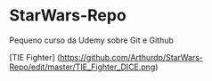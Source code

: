 # StarWars-Repo
Pequeno curso da Udemy sobre Git e Github

[TIE Fighter] (https://github.com/Arthurdp/StarWars-Repo/edit/master/TIE_Fighter_DICE.png)
